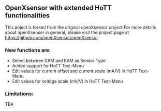 ## OpenXsensor with extended HoTT functionalities

This poject is forked from the original openXsensor project
For more details about openXsensor in general, please visit the project page at https://github.com/openXsensor/openXsensor.

### New functions are:

* Select between GAM and EAM as Sensor Type
* Added support for HoTT Text-Menu 
* Edit values for current offset and current scale (mA/V) in HoTT Text-Menu
* Edit values for voltage scale (mV/V) in HoTT Text-Menu


### Limitations:
TBA
